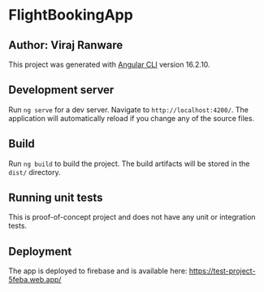 # FlightBookingApp
## Author: Viraj Ranware

This project was generated with [Angular CLI](https://github.com/angular/angular-cli) version 16.2.10.

## Development server

Run `ng serve` for a dev server. Navigate to `http://localhost:4200/`. The application will automatically reload if you change any of the source files.

## Build

Run `ng build` to build the project. The build artifacts will be stored in the `dist/` directory.

## Running unit tests

This is proof-of-concept project and does not have any unit or integration tests.

## Deployment

The app is deployed to firebase and is available here: https://test-project-5feba.web.app/

